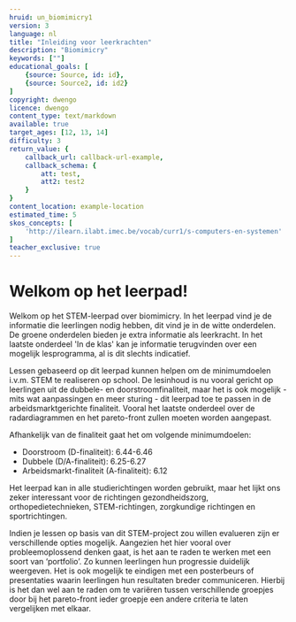 ```yaml
---
hruid: un_biomimicry1
version: 3
language: nl
title: "Inleiding voor leerkrachten"
description: "Biomimicry"
keywords: [""]
educational_goals: [
    {source: Source, id: id}, 
    {source: Source2, id: id2}
]
copyright: dwengo
licence: dwengo
content_type: text/markdown
available: true
target_ages: [12, 13, 14]
difficulty: 3
return_value: {
    callback_url: callback-url-example,
    callback_schema: {
        att: test,
        att2: test2
    }
}
content_location: example-location
estimated_time: 5
skos_concepts: [
    'http://ilearn.ilabt.imec.be/vocab/curr1/s-computers-en-systemen'
]
teacher_exclusive: true
---
```


# Welkom op het leerpad! 

Welkom op het STEM-leerpad over biomimicry. In het leerpad vind je de informatie die leerlingen nodig hebben, dit vind je in de witte onderdelen. De groene onderdelen bieden je extra informatie als leerkracht. In het laatste onderdeel 'In de klas' kan je informatie terugvinden over een mogelijk lesprogramma, al is dit slechts indicatief. 

Lessen gebaseerd op dit leerpad kunnen helpen om de minimumdoelen i.v.m. STEM te realiseren op school. De lesinhoud is nu vooral gericht op leerlingen uit de dubbele- en doorstroomfinaliteit, maar het is ook mogelijk - mits wat aanpassingen en meer sturing - dit leerpad toe te passen in de arbeidsmarktgerichte finaliteit. Vooral het laatste onderdeel over de radardiagrammen en het pareto-front zullen moeten worden aangepast.

Afhankelijk van de finaliteit gaat het om volgende minimumdoelen:
* Doorstroom (D-finaliteit): 6.44-6.46
* Dubbele (D/A-finaliteit): 6.25-6.27
* Arbeidsmarkt-finaliteit (A-finaliteit): 6.12

Het leerpad kan in alle studierichtingen worden gebruikt, maar het lijkt ons zeker interessant voor de richtingen gezondheidszorg, orthopedietechnieken, STEM-richtingen, zorgkundige richtingen en sportrichtingen.

Indien je lessen op basis van dit STEM-project zou willen evalueren zijn er verschillende opties mogelijk. Aangezien het hier vooral over probleemoplossend denken gaat, is het aan te raden te werken met een soort van ‘portfolio’. Zo kunnen leerlingen hun progressie duidelijk weergeven. Het is ook mogelijk te eindigen met een posterbeurs of presentaties waarin leerlingen hun resultaten breder communiceren. Hierbij is het dan wel aan te raden om te variëren tussen verschillende groepjes door bij het pareto-front ieder groepje een andere criteria te laten vergelijken met elkaar.
